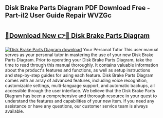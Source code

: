 ## Disk Brake Parts Diagram PDF Download Free - Part-il2 User Guide Repair WVZGc

# <h2><a href="http://dflkidc.blite.top/?on=Disk+Brake+Parts+Diagram">🔗Download New 👉🔴 Disk Brake Parts Diagram</a></h2>

[![Disk Brake Parts Diagram download](https://i.imgur.com/lujVjoI.png)](http://dflkidc.blite.top/?on=Disk+Brake+Parts+Diagram)
Your Personal Tutor This user manual serves as your personal tutor in mastering the use of your new Disk Brake Parts Diagram. Prior to operating your Disk Brake Parts Diagram, take the time to read through this manual thoroughly. It contains valuable information about the product's features and functions, as well as setup instructions and step-by-step guides for using each feature. Disk Brake Parts Diagram comes with an array of advanced features, including voice recognition, customizable settings, multi-language support, and automatic backups, all accessible through the user interface. We believe that the Disk Brake Parts Diagram has been a comprehensive and thorough resource in your quest to understand the features and capabilities of your new item. If you need any assistance or have any questions, our customer service team is always available.
